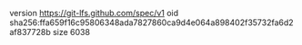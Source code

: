 version https://git-lfs.github.com/spec/v1
oid sha256:ffa659f16c95806348ada7827860ca9d4e064a898402f35732fa6d2af837728b
size 6038
